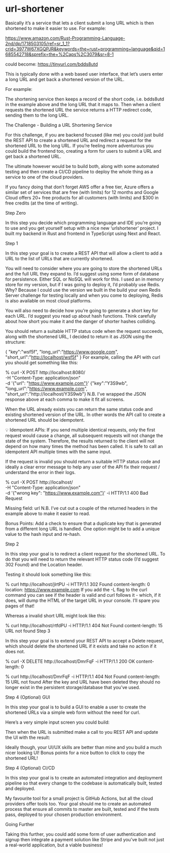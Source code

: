 # url-shortener

Basically it’s a service that lets a client submit a long URL which is then shortened to make it easier to use. For example:

https://www.amazon.com/Rust-Programming-Language-2nd/dp/1718503105/ref=sr_1_1?crid=3977W67XGQPJR&keywords=the+rust+programming+language&qid=1685542718&sprefix=the+%2Caps%2C3079&sr=8-1

could become: https://tinyurl.com/bdds8utd

This is typically done with a web based user interface, that let’s users enter a long URL and get back a shortened version of the URL.

For example:


The shortening service then keeps a record of the short code, i.e. bdds8utd in the example above and the long URL that it maps to. Then when a client requests the shortened URL the service returns a HTTP redirect code, sending them to the long URL.

The Challenge - Building a URL Shortening Service

For this challenge, if you are backend focused (like me) you could just build the REST API to create a shortened URL and redirect a request for the shortened URL to the long URL. If you’re feeling more adventurous you could build the frontend too, creating a form for users to submit a URL and get back a shortened URL.

The ultimate however would be to build both, along with some automated testing and then create a CI/CD pipeline to deploy the whole thing as a service to one of the cloud providers.

If you fancy doing that don’t forget AWS offer a free tier, Azure offers a similar set of services that are free (with limits) for 12 months and Google Cloud offers 20+ free products for all customers (with limits) and $300 in free credits (at the time of writing).

Step Zero

In this step you decide which programming language and IDE you’re going to use and you get yourself setup with a nice new ‘urlshortener’ project. I built my backend in Rust and frontend in TypeScript using Next and React.

Step 1

In this step your goal is to create a REST API that will allow a client to add a URL to the list of URLs that are currently shortened.

You will need to consider where you are going to store the shortened URLs and the full URL they expand to. I’d suggest using some form of database for persistence. Either SQL or NoSQL will work for this. I used an in memory store for my version, but if I was going to deploy it, I’d probably use Redis. Why? Because I could use the version we built in the build your own Redis Server challenge for testing locally and when you come to deploying, Redis is also available on most cloud platforms.

You will also need to decide how you’re going to generate a short key for each URL. I’d suggest you read up about hash functions. Think carefully about how short you make it and the danger of shorter hashes colliding.

You should return a suitable HTTP status code when the request succeeds, along with the shortened URL, I decided to return it as JSON using the structure:

{
    "key":"wsf5f",
    "long_url":"<https://www.google.com>",
    "short_url":"<http://localhost/wsf5f>"
}
For example, calling the API with curl you should get something like this:

% curl -X POST http://localhost:8080/ \
-H "Content-Type: application/json" \
-d '{"url": "https://www.example.com"}'
{"key":"Y3S9wb",
"long_url":"https://www.example.com",
"short_url":"http://localhost/Y3S9wb"}
N.B. I’ve wrapped the JSON response above at each comma to make it fit all screens.

When the URL already exists you can return the same status code and existing shortened version of the URL. In other words the API call to create a shortened URL should be idempotent.

💡 Idempotent APIs: If you send multiple identical requests, only the first request would cause a change, all subsequent requests will not change the state of the system. Therefore, the results returned to the client will not depend on how many times the method has been called. It is safe to call an idempotent API multiple times with the same input.

If the request is invalid you should return a suitable HTTP status code and ideally a clear error message to help any user of the API fix their request / understand the error in their logs.

% curl -X POST http://localhost/ \
-H "Content-Type: application/json" \
-d '{"wrong key": "https://www.example.com"}' -i
HTTP/1.1 400 Bad Request

Missing field: url
N.B. I’ve cut out a couple of the returned headers in the example above to make it easier to read.

Bonus Points: Add a check to ensure that a duplicate key that is generated from a different long URL is handled. One option might be to add a unique value to the hash input and re-hash.

Step 2

In this step your goal is to redirect a client request for the shortened URL. To do that you will need to return the relevant HTTP status code (I’d suggest 302 Found) and the Location header.

Testing it should look something like this:

% curl http://localhost/jlrtPU -i 
HTTP/1.1 302 Found
content-length: 0
location: <https://www.example.com>
If you add the -L flag to the curl command you can see if the header is valid and curl follows it - which, if it does, will dump the HTML of the target URL in your console. I’ll spare you pages of that!

Whereas a invalid short URL might look like this:

% curl http://localhost/rtfdPU -i
HTTP/1.1 404 Not Found
content-length: 15
URL not found
Step 3

In this step your goal is to extend your REST API to accept a Delete request, which should delete the shortened URL if it exists and take no action if it does not.

% curl -X DELETE http://localhost/DmrFqF -i
HTTP/1.1 200 OK
content-length: 0

% curl http://localhost/DmrFqF -i
HTTP/1.1 404 Not Found
content-length: 15
URL not found
After the key and URL have been deleted they should no longer exist in the persistent storage/database that you’ve used.

Step 4 (Optional) GUI

In this step your goal is to build a GUI to enable a user to create the shortened URLs via a simple web form without the need for curl.

Here’s a very simple input screen you could build:


Then when the URL is submitted make a call to you REST API and update the UI with the result:


Ideally though, your UI/UX skills are better than mine and you build a much nicer looking UI! Bonus points for a nice button to click to copy the shortened URL!

Step 4 (Optional) CI/CD

In this step your goal is to create an automated integration and deployment pipeline so that every change to the codebase is automatically built, tested and deployed.

My favourite tool for a small project is GitHub Actions, but all the cloud providers offer tools too. Your goal should me to create an automated process that ensure all commits to master are built, tested and if the tests pass, deployed to your chosen production environment.

Going Further

Taking this further, you could add some form of user authentication and signup then integrate a payment solution like Stripe and you’ve built not just a real-world application, but a viable business!
